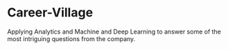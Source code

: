 # Career-Village
Applying Analytics and Machine and Deep Learning to answer some of the most intriguing questions from the company.
